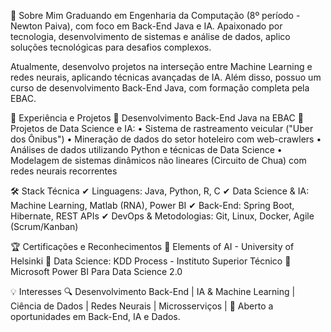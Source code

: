 📌 Sobre Mim
Graduando em Engenharia da Computação (8º período - Newton Paiva), com foco em Back-End Java e IA. Apaixonado por tecnologia, desenvolvimento de sistemas e análise de dados, aplico soluções tecnológicas para desafios complexos. 

Atualmente, desenvolvo projetos na interseção entre Machine Learning e redes neurais, aplicando técnicas avançadas de IA. Além disso, possuo um curso de desenvolvimento Back-End Java, com formação completa pela EBAC.

🚀 Experiência e Projetos
🔹 Desenvolvimento Back-End Java na EBAC 
🔹 Projetos de Data Science e IA: 
• Sistema de rastreamento veicular ("Uber dos Ônibus") 
• Mineração de dados do setor hoteleiro com web-crawlers 
• Análises de dados utilizando Python e técnicas de Data Science 
• Modelagem de sistemas dinâmicos não lineares (Circuito de Chua) com redes neurais recorrentes 

🛠️ Stack Técnica 
✔ Linguagens: Java, Python, R, C 
✔ Data Science & IA: Machine Learning, Matlab (RNA), Power BI 
✔ Back-End: Spring Boot, Hibernate, REST APIs 
✔ DevOps & Metodologias: Git, Linux, Docker, Agile (Scrum/Kanban) 

🏆 Certificações e Reconhecimentos
🏅 Elements of AI - University of Helsinki 
🏅 Data Science: KDD Process - Instituto Superior Técnico 
🏅 Microsoft Power BI Para Data Science 2.0 

💡 Interesses
🔍 Desenvolvimento Back-End | IA & Machine Learning | Ciência de Dados | Redes Neurais | Microsserviços | 
💼 Aberto a oportunidades em Back-End, IA e Dados.

<!---
dionatandiego11/dionatandiego11 is a ✨ special ✨ repository because its `README.md` (this file) appears on your GitHub profile.
You can click the Preview link to take a look at your changes.
--->
